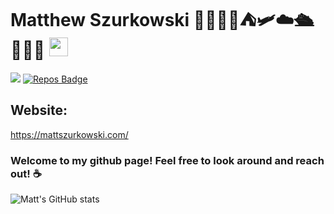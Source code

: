 # Matthew Szurkowski 🍞🧩🥷🏻⛺️🛩☁️🛳🏄🏼‍♂️ <img src="https://raw.githubusercontent.com/MartinHeinz/MartinHeinz/master/wave.gif" width="30px">
![](https://komarev.com/ghpvc/?username=MatthewSzurkowski&color=green)
[![Repos Badge](https://badges.pufler.dev/repos/MatthewSzurkowski)](https://badges.pufler.dev)

## Website:
https://mattszurkowski.com/


### Welcome to my github page! Feel free to look around and reach out! :coffee:	
![Matt's GitHub stats](https://github-readme-stats.vercel.app/api?username=MatthewSzurkowski&theme=light&show_icons=true)
